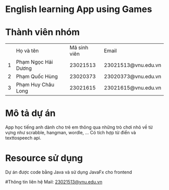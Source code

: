# English learning App using Games

# Thành viên nhóm 

<center>
	<table>
		<th>
			<td>Họ và tên</td>
			<td>Mã sinh viên</td>
			<td>Email</td>
		</th>
		<tr>
			<td>1</td>
			<td>Phạm Ngọc Hải Dương</td>
			<td>23021513</td>
			<td>23021513@vnu.edu.vn</td>
		</tr>
		<tr>
			<td>2</td>
			<td>Phạm Quốc Hùng</td>
			<td>23020373</td>
			<td>23020373@vnu.edu.vn</td>
		</tr>
		<tr>
			<td>3</td>
			<td>Phạm Huy Châu Long</td>
			<td>23021615</td>
			<td>23021615@vnu.edu.vn</td>
		</tr>
	</table>
</center>

# Mô tả dự án
App học tiếng anh dành cho trẻ em thông qua những trò chơi nhỏ về từ vựng như scrabble, hangman, wordle, ... Có tích hợp từ điển và texttospeech api.

# Resource sử dụng 
Dự án được code bằng Java và sử dụng JavaFx cho frontend

#Thông tin liên hệ
Mail: 23021513@vnu.edu.vn
